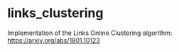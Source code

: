 # links_clustering
Implementation of the Links Online Clustering algorithm: https://arxiv.org/abs/1801.10123
